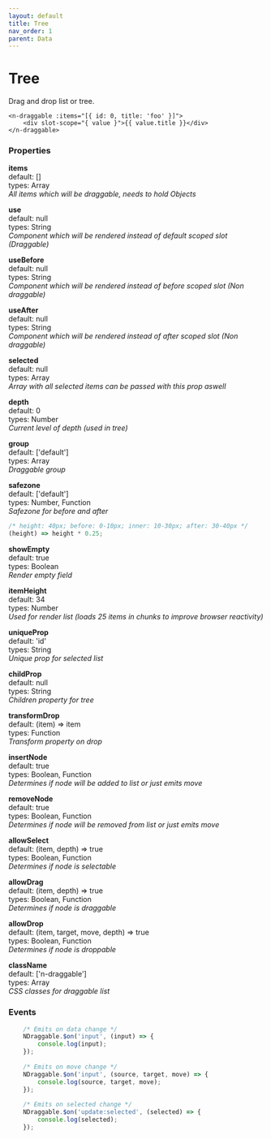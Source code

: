 ```yaml
---
layout: default
title: Tree
nav_order: 1
parent: Data
---
```


# Tree
Drag and drop list or tree.

```vue
<n-draggable :items="[{ id: 0, title: 'foo' }]">
    <div slot-scope="{ value }">{{ value.title }}</div>
</n-draggable>
```

### Properties
**items**  
default: []  
types: Array  
_All items which will be draggable, needs to hold Objects_

**use**  
default: null  
types: String  
_Component which will be rendered instead of default scoped slot (Draggable)_

**useBefore**  
default: null  
types: String  
_Component which will be rendered instead of before scoped slot (Non draggable)_

**useAfter**  
default: null  
types: String  
_Component which will be rendered instead of after scoped slot (Non draggable)_

**selected**  
default: null  
types: Array  
_Array with all selected items can be passed with this prop aswell_

**depth**  
default: 0  
types: Number  
_Current level of depth (used in tree)_

**group**  
default: ['default']  
types: Array  
_Draggable group_

**safezone**  
default: ['default']  
types: Number, Function  
_Safezone for before and after_

```javascript
/* height: 40px; before: 0-10px; inner: 10-30px; after: 30-40px */
(height) => height * 0.25;
```

**showEmpty**  
default: true  
types: Boolean  
_Render empty field_

**itemHeight**  
default: 34  
types: Number  
_Used for render list (loads 25 items in chunks to improve browser reactivity)_

**uniqueProp**  
default: 'id'  
types: String  
_Unique prop for selected list_

**childProp**  
default: null  
types: String  
_Children property for tree_

**transformDrop**  
default: (item) => item  
types: Function  
_Transform property on drop_

**insertNode**  
default: true  
types: Boolean, Function  
_Determines if node will be added to list or just emits move_

**removeNode**  
default: true  
types: Boolean, Function  
_Determines if node will be removed from list or just emits move_

**allowSelect**  
default: (item, depth) => true  
types: Boolean, Function  
_Determines if node is selectable_

**allowDrag**  
default: (item, depth) => true  
types: Boolean, Function  
_Determines if node is draggable_

**allowDrop**  
default: (item, target, move, depth) => true  
types: Boolean, Function  
_Determines if node is droppable_

**className**  
default: ['n-draggable']  
types: Array  
_CSS classes for draggable list_

### Events
```javascript
    /* Emits on data change */
    NDraggable.$on('input', (input) => {
        console.log(input);
    });
    
    /* Emits on move change */
    NDraggable.$on('input', (source, target, move) => {
        console.log(source, target, move);
    });
    
    /* Emits on selected change */
    NDraggable.$on('update:selected', (selected) => {
        console.log(selected);
    });
```